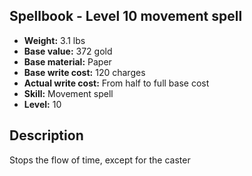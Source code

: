 ## Spellbook - Level 10 movement spell

- **Weight:** 3.1 lbs
- **Base value:** 372 gold
- **Base material:** Paper
- **Base write cost:** 120 charges
- **Actual write cost:** From half to full base cost
- **Skill:** Movement spell
- **Level:** 10

## Description

Stops the flow of time, except for the caster
